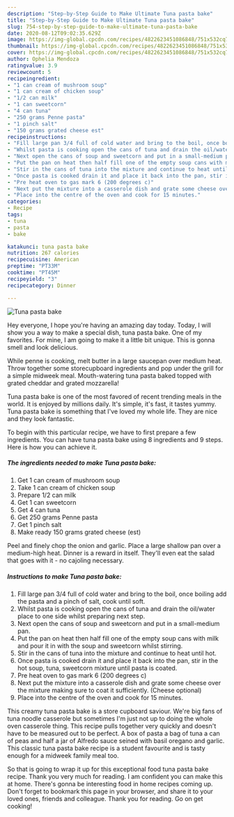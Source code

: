 ```yaml
---
description: "Step-by-Step Guide to Make Ultimate Tuna pasta bake"
title: "Step-by-Step Guide to Make Ultimate Tuna pasta bake"
slug: 754-step-by-step-guide-to-make-ultimate-tuna-pasta-bake
date: 2020-08-12T09:02:35.629Z
image: https://img-global.cpcdn.com/recipes/4822623451086848/751x532cq70/tuna-pasta-bake-recipe-main-photo.jpg
thumbnail: https://img-global.cpcdn.com/recipes/4822623451086848/751x532cq70/tuna-pasta-bake-recipe-main-photo.jpg
cover: https://img-global.cpcdn.com/recipes/4822623451086848/751x532cq70/tuna-pasta-bake-recipe-main-photo.jpg
author: Ophelia Mendoza
ratingvalue: 3.9
reviewcount: 5
recipeingredient:
- "1 can cream of mushroom soup"
- "1 can cream of chicken soup"
- "1/2 can milk"
- "1 can sweetcorn"
- "4 can tuna"
- "250 grams Penne pasta"
- "1 pinch salt"
- "150 grams grated cheese est"
recipeinstructions:
- "Fill large pan 3/4 full of cold water and bring to the boil, once boiling add the pasta and a pinch of salt, cook until soft."
- "Whilst pasta is cooking open the cans of tuna and drain the oil/water place to one side whilst preparing next step."
- "Next open the cans of soup and sweetcorn and put in a small-medium pan."
- "Put the pan on heat then half fill one of the empty soup cans with milk and pour it in with the soup and sweetcorn whilst stirring."
- "Stir in the cans of tuna into the mixture and continue to heat until hot."
- "Once pasta is cooked drain it and place it back into the pan, stir in the hot soup, tuna, sweetcorn mixture until pasta is coated."
- "Pre heat oven to gas mark 6 (200 degrees c)"
- "Next put the mixture into a casserole dish and grate some cheese over the mixture making sure to coat it sufficiently. (Cheese optional)"
- "Place into the centre of the oven and cook for 15 minutes."
categories:
- Recipe
tags:
- tuna
- pasta
- bake

katakunci: tuna pasta bake 
nutrition: 267 calories
recipecuisine: American
preptime: "PT33M"
cooktime: "PT45M"
recipeyield: "3"
recipecategory: Dinner

---
```



![Tuna pasta bake](https://img-global.cpcdn.com/recipes/4822623451086848/751x532cq70/tuna-pasta-bake-recipe-main-photo.jpg)

Hey everyone, I hope you're having an amazing day today. Today, I will show you a way to make a special dish, tuna pasta bake. One of my favorites. For mine, I am going to make it a little bit unique. This is gonna smell and look delicious.

While penne is cooking, melt butter in a large saucepan over medium heat. Throw together some storecupboard ingredients and pop under the grill for a simple midweek meal. Mouth-watering tuna pasta baked topped with grated cheddar and grated mozzarella!

Tuna pasta bake is one of the most favored of recent trending meals in the world. It is enjoyed by millions daily. It's simple, it's fast, it tastes yummy. Tuna pasta bake is something that I've loved my whole life. They are nice and they look fantastic.


To begin with this particular recipe, we have to first prepare a few ingredients. You can have tuna pasta bake using 8 ingredients and 9 steps. Here is how you can achieve it.

<!--inarticleads1-->

##### The ingredients needed to make Tuna pasta bake:

1. Get 1 can cream of mushroom soup
1. Take 1 can cream of chicken soup
1. Prepare 1/2 can milk
1. Get 1 can sweetcorn
1. Get 4 can tuna
1. Get 250 grams Penne pasta
1. Get 1 pinch salt
1. Make ready 150 grams grated cheese (est)


Peel and finely chop the onion and garlic. Place a large shallow pan over a medium-high heat. Dinner is a reward in itself. They&#39;ll even eat the salad that goes with it - no cajoling necessary. 

<!--inarticleads2-->

##### Instructions to make Tuna pasta bake:

1. Fill large pan 3/4 full of cold water and bring to the boil, once boiling add the pasta and a pinch of salt, cook until soft.
1. Whilst pasta is cooking open the cans of tuna and drain the oil/water place to one side whilst preparing next step.
1. Next open the cans of soup and sweetcorn and put in a small-medium pan.
1. Put the pan on heat then half fill one of the empty soup cans with milk and pour it in with the soup and sweetcorn whilst stirring.
1. Stir in the cans of tuna into the mixture and continue to heat until hot.
1. Once pasta is cooked drain it and place it back into the pan, stir in the hot soup, tuna, sweetcorn mixture until pasta is coated.
1. Pre heat oven to gas mark 6 (200 degrees c)
1. Next put the mixture into a casserole dish and grate some cheese over the mixture making sure to coat it sufficiently. (Cheese optional)
1. Place into the centre of the oven and cook for 15 minutes.


This creamy tuna pasta bake is a store cupboard saviour. We&#39;re big fans of tuna noodle casserole but sometimes I&#39;m just not up to doing the whole oven casserole thing. This recipe pulls together very quickly and doesn&#39;t have to be measured out to be perfect. A box of pasta a bag of tuna a can of peas and half a jar of Alfredo sauce seined with basil oregano and garlic. This classic tuna pasta bake recipe is a student favourite and is tasty enough for a midweek family meal too. 

So that is going to wrap it up for this exceptional food tuna pasta bake recipe. Thank you very much for reading. I am confident you can make this at home. There's gonna be interesting food in home recipes coming up. Don't forget to bookmark this page in your browser, and share it to your loved ones, friends and colleague. Thank you for reading. Go on get cooking!
